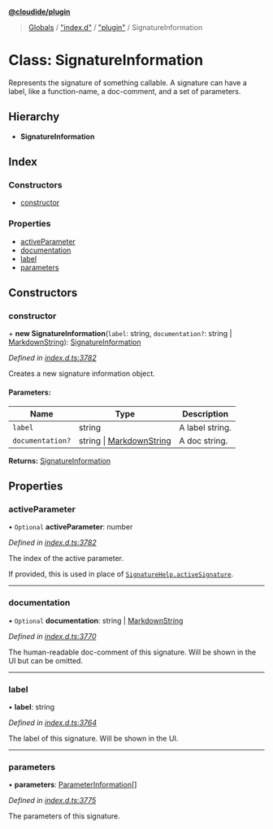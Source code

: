 **[@cloudide/plugin](../README.md)**

> [Globals](../README.md) / ["index.d"](../modules/_index_d_.md) / ["plugin"](../modules/_index_d_._plugin_.md) / SignatureInformation

# Class: SignatureInformation

Represents the signature of something callable. A signature
can have a label, like a function-name, a doc-comment, and
a set of parameters.

## Hierarchy

* **SignatureInformation**

## Index

### Constructors

* [constructor](_index_d_._plugin_.signatureinformation.md#constructor)

### Properties

* [activeParameter](_index_d_._plugin_.signatureinformation.md#activeparameter)
* [documentation](_index_d_._plugin_.signatureinformation.md#documentation)
* [label](_index_d_._plugin_.signatureinformation.md#label)
* [parameters](_index_d_._plugin_.signatureinformation.md#parameters)

## Constructors

### constructor

\+ **new SignatureInformation**(`label`: string, `documentation?`: string \| [MarkdownString](_index_d_._plugin_.markdownstring.md)): [SignatureInformation](_index_d_._plugin_.signatureinformation.md)

*Defined in [index.d.ts:3782](https://github.com/shuyaqian/cloudide-plugin-api/blob/57a3a2a/index.d.ts#L3782)*

Creates a new signature information object.

#### Parameters:

Name | Type | Description |
------ | ------ | ------ |
`label` | string | A label string. |
`documentation?` | string \| [MarkdownString](_index_d_._plugin_.markdownstring.md) | A doc string.  |

**Returns:** [SignatureInformation](_index_d_._plugin_.signatureinformation.md)

## Properties

### activeParameter

• `Optional` **activeParameter**: number

*Defined in [index.d.ts:3782](https://github.com/shuyaqian/cloudide-plugin-api/blob/57a3a2a/index.d.ts#L3782)*

The index of the active parameter.

If provided, this is used in place of [`SignatureHelp.activeSignature`](#SignatureHelp.activeSignature).

___

### documentation

• `Optional` **documentation**: string \| [MarkdownString](_index_d_._plugin_.markdownstring.md)

*Defined in [index.d.ts:3770](https://github.com/shuyaqian/cloudide-plugin-api/blob/57a3a2a/index.d.ts#L3770)*

The human-readable doc-comment of this signature. Will be shown
in the UI but can be omitted.

___

### label

•  **label**: string

*Defined in [index.d.ts:3764](https://github.com/shuyaqian/cloudide-plugin-api/blob/57a3a2a/index.d.ts#L3764)*

The label of this signature. Will be shown in
the UI.

___

### parameters

•  **parameters**: [ParameterInformation](_index_d_._plugin_.parameterinformation.md)[]

*Defined in [index.d.ts:3775](https://github.com/shuyaqian/cloudide-plugin-api/blob/57a3a2a/index.d.ts#L3775)*

The parameters of this signature.
